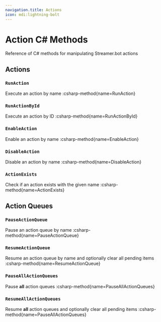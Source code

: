 ```yaml
---
navigation.title: Actions
icon: mdi:lightning-bolt
---
```


# Action C# Methods
Reference of C# methods for manipulating Streamer.bot actions

## Actions
### `RunAction`
Execute an action by name
:csharp-method{name=RunAction}

### `RunActionById`
Execute an action by ID
:csharp-method{name=RunActionById}

### `EnableAction`
Enable an action by name
:csharp-method{name=EnableAction}

### `DisableAction`
Disable an action by name
:csharp-method{name=DisableAction}

### `ActionExists`
Check if an action exists with the given name
:csharp-method{name=ActionExists}

## Action Queues
### `PauseActionQueue`
Pause an action queue by name
:csharp-method{name=PauseActionQueue}

### `ResumeActionQueue`
Resume an action queue by name and optionally clear all pending items
:csharp-method{name=ResumeActionQueue}

### `PauseAllActionQueues`
Pause **all** action queues
:csharp-method{name=PauseAllActionQueues}

### `ResumeAllActionQueues`
Resume **all** action queues and optionally clear all pending items
:csharp-method{name=PauseAllActionQueues}